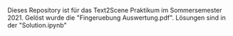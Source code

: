 Dieses Repository ist für das Text2Scene Praktikum im Sommersemester 2021.
Gelöst wurde die "Fingeruebung Auswertung.pdf". 
Lösungen sind in der "Solution.ipynb"
